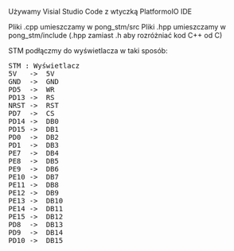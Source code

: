 Używamy Visial Studio Code z wtyczką PlatformoIO IDE

Pliki .cpp umieszczamy w pong_stm/src
Pliki .hpp umieszczamy w pong_stm/include (.hpp zamiast .h aby rozróżniać kod C++ od C)

STM podłączmy do wyświetlacza w taki sposób:

<pre>
STM : Wyświetlacz
5V   ->  5V
GND  ->  GND
PD5  ->  WR
PD13 ->  RS
NRST ->  RST
PD7  ->  CS
PD14 ->  DB0
PD15 ->  DB1
PD0  ->  DB2
PD1  ->  DB3
PE7  ->  DB4
PE8  ->  DB5
PE9  ->  DB6
PE10 ->  DB7
PE11 ->  DB8
PE12 ->  DB9
PE13 ->  DB10
PE14 ->  DB11
PE15 ->  DB12
PD8  ->  DB13
PD9  ->  DB14
PD10 ->  DB15
</pre>

